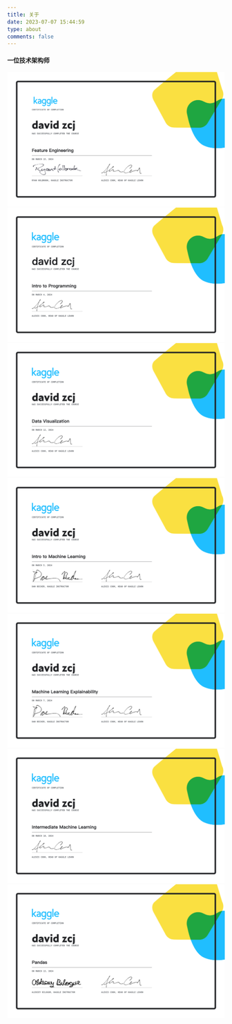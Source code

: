 ```yaml
---
title: 关于
date: 2023-07-07 15:44:59
type: about
comments: false
---
```


#### 一位技术架构师

![](images/Feature_Engineering.png)
![](images/Intro_to_Programming.png)
![](images/Data_Visualization.png)
![](images/Machine_Learning.png)
![](images/Machine_Learning_Explainability.png)
![](images/Intermediate_Machine_Learning.png)
![](images/Pandas.png)

